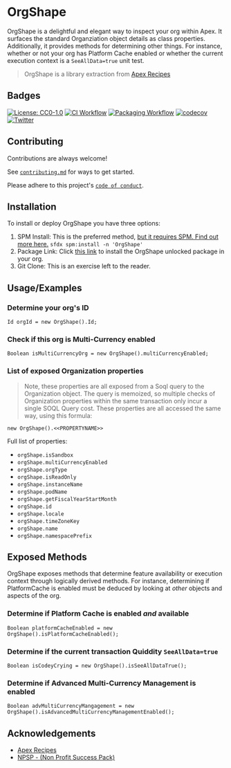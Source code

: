 
# OrgShape

OrgShape is a delightful and elegant way to inspect your org within Apex. It surfaces the standard Organziation object details as class properties. Additionally, it provides methods for determining other things. For instance, whether or not your org has Platform Cache enabled or whether the current execution context is a `SeeAllData=true` unit test.

> OrgShape is a library extraction from [Apex Recipes](https://www.github.com/trailheadapps/apex-recipes)


## Badges

[![License: CC0-1.0](https://img.shields.io/badge/License-CC0%201.0-orange.svg)](http://creativecommons.org/publicdomain/zero/1.0/)
[![CI Workflow](https://github.com/codefriar/OrgShape/workflows/CI/badge.svg)](_https://github.com/codefriar/OrgShape/actions?query=workflow%3ACI_)
[![Packaging Workflow](https://github.com/codefriar/OrgShape/workflows/Packaging/badge.svg)](_https://github.com/codefriar/OrgShape/actions?query=workflow%3APackaging_) [![codecov](https://codecov.io/gh/codefriar/OrgShape/branch/main/graph/badge.svg)](_https://codecov.io/gh/codefriar/OrgShape_)
[![Twitter](https://img.shields.io/twitter/follow/Codefriar.svg?style=social)](https://img.shields.io/twitter/follow/Codefriar.svg?style=social)
## Contributing

Contributions are always welcome!

See [`contributing.md`](https://github.com/codefriar/OrgShape/blob/main/CONTRIBUTION.md) for ways to get started.

Please adhere to this project's [`code of conduct`](https://github.com/codefriar/OrgShape/blob/main/CONTRIBUTION.md).

  
## Installation

To install or deploy OrgShape you have three options:

1. SPM Install: This is the preferred method, [but it requires SPM. Find out more here.](https://spm-registry.herokuapp.com/) 
``` sfdx spm:install -n 'OrgShape' ```
1. Package Link: Click [this link](https://login.salesforce.com/packaging/installPackage.apexp?p0=04t5e000000u199AAA) to install the OrgShape unlocked package in your org.
2. Git Clone: This is an exercise left to the reader.

## Usage/Examples

### Determine your org's ID
```apex
Id orgId = new OrgShape().Id;
```

### Check if this org is Multi-Currency enabled
```apex
Boolean isMultiCurrencyOrg = new OrgShape().multiCurrencyEnabled;
```

### List of exposed Organization properties
> Note, these properties are all exposed from a Soql query to the Organization object. The query is memoized, so multiple checks of Organization properties within the same transaction only incur a single SOQL Query cost.
These properties are all accessed the same way, using this formula:
```apex
new OrgShape().<<PROPERTYNAME>>
```
Full list of properties:
- `orgShape.isSandbox`
- `orgShape.multiCurrencyEnabled`
- `orgShape.orgType`
- `orgShape.isReadOnly`
- `orgShape.instanceName`
- `orgShape.podName`
- `orgShape.getFiscalYearStartMonth`
- `orgShape.id`
- `orgShape.locale`
- `orgShape.timeZoneKey`
- `orgShape.name`
- `orgShape.namespacePrefix`

## Exposed Methods
OrgShape exposes methods that determine feature availability or execution context through logically derived methods. For instance, determining if PlatformCache is enabled must be deduced by looking at *other* objects and aspects of the org. 

### Determine if Platform Cache is enabled *and* available
```apex
Boolean platformCacheEnabled = new OrgShape().isPlatformCacheEnabled();
```

### Determine if the current transaction Quiddity `SeeAllData=true`
```apex
Boolean isCodeyCrying = new OrgShape().isSeeAllDataTrue();
```

### Determine if Advanced Multi-Currency Management is enabled
```
Boolean advMultiCurrencyMangagement = new OrgShape().isAdvancedMultiCurrencyManagementEnabled();
```
## Acknowledgements

- [Apex Recipes](https://www.github.com/trailheadapps/apex-recipes)
- [NPSP - (Non Profit Success Pack)](https://github.com/SalesforceFoundation/NPSP)